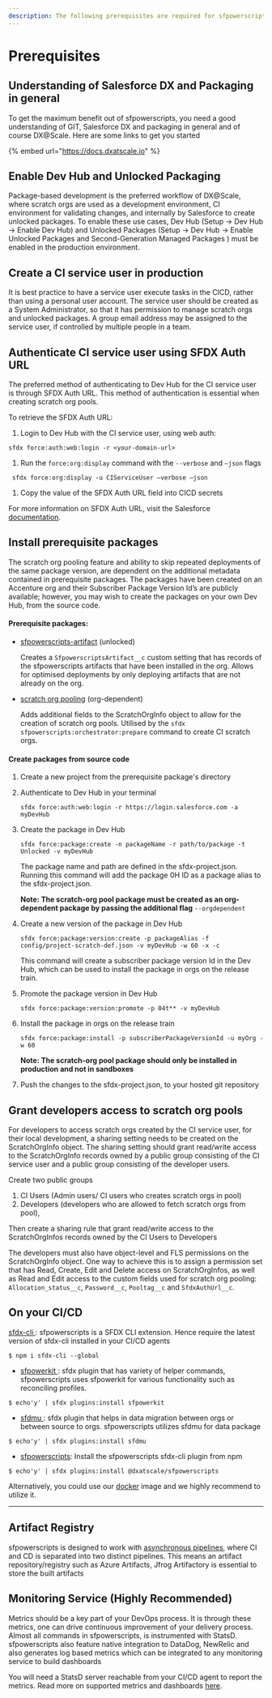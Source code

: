 ```yaml
---
description: The following prerequisites are required for sfpowerscripts to work
---
```


# Prerequisites

## **Understanding of Salesforce DX and Packaging in general**

To get the maximum benefit out of sfpowerscripts, you need a good understanding of GIT, Salesforce DX and packaging in general and of course DX@Scale. Here are some links to get you started

{% embed url="https://docs.dxatscale.io" %}

## Enable Dev Hub and Unlocked Packaging

Package-based development is the preferred workflow of DX@Scale, where scratch orgs are used as a development environment, CI environment for validating changes, and internally by Salesforce to create unlocked packages. To enable these use cases,  Dev Hub (Setup -> Dev Hub -> Enable Dev Hub) and Unlocked Packages (Setup -> Dev Hub -> Enable Unlocked Packages and Second-Generation Managed Packages ) must be enabled in the production environment.

## Create a CI service user in production

It is best practice to have a service user execute tasks in the CICD, rather than using a personal user account. The service user should be created as a System Administrator, so that it has permission to manage scratch orgs and unlocked packages. A group email address may be assigned to the service user, if controlled by multiple people in a team.&#x20;

## Authenticate CI service user using SFDX Auth URL

The preferred method of authenticating to Dev Hub for the CI service user is through SFDX Auth URL. This method of authentication is essential when creating scratch org pools.

To retrieve the SFDX Auth URL:

1. Login to Dev Hub with the CI service user, using web auth:

```
sfdx force:auth:web:login -r <your-domain-url>
```

1. Run the `force:org:display` command with the `--verbose` and `–json` flags

```
 sfdx force:org:display -u CIServiceUser –verbose –json
```

1. Copy the value of the SFDX Auth URL field into CICD secrets

For more information on SFDX Auth URL, visit the Salesforce [documentation](https://developer.salesforce.com/docs/atlas.en-us.sfdx\_cli\_reference.meta/sfdx\_cli\_reference/cli\_reference\_auth\_sfdxurl.htm).

## Install prerequisite packages

The scratch org pooling feature and ability to skip repeated deployments of the same package version, are dependent on the additional metadata contained in prerequisite packages. The packages have been created on an Accenture org and their Subscriber Package Version Id’s are publicly available; however, you may wish to create the packages on your own Dev Hub, from the source code.

#### Prerequisite packages:

*   [sfpowerscripts-artifact](https://github.com/Accenture/sfpowerscripts/tree/develop/prerequisites/sfpowerscripts-artifact) (unlocked)



    Creates a `SfpowerscriptsArtifact__c` custom setting that has records of the sfpowerscripts artifacts that have been installed in the org. Allows for optimised deployments by only deploying artifacts that are not already on the org.


*   [scratch org pooling](https://github.com/Accenture/sfpowerscripts/tree/develop/prerequisites/scratchorgpool) (org-dependent)



    Adds additional fields to the ScratchOrgInfo object to allow for the creation of scratch org pools. Utilised by the `sfdx sfpowerscripts:orchestrator:prepare` command to create CI scratch orgs.&#x20;

#### Create packages from source code

1. Create a new project from the prerequisite package's directory
2.  Authenticate to Dev Hub in your terminal

    `sfdx force:auth:web:login -r https://login.salesforce.com -a myDevHub`
3.  Create the package in Dev Hub

    `sfdx force:package:create -n packageName -r path/to/package -t Unlocked -v myDevHub`

    The package name and path are defined in the sfdx-project.json. Running this command will add the package 0H ID as a package alias to the sfdx-project.json.

    **Note: The scratch-org pool package must be created as an org-dependent package by passing the additional flag** `--orgdependent`
4.  Create a new version of the package in Dev Hub

    `sfdx force:package:version:create -p packageAlias -f config/project-scratch-def.json -v myDevHub -w 60 -x -c`&#x20;

    This command will create a subscriber package version Id in the Dev Hub, which can be used to install the package in orgs on the release train.
5.  Promote the package version in Dev Hub

    `sfdx force:package:version:promote -p 04t** -v myDevHub`
6.  Install the package in orgs on the release train

    `sfdx force:package:install -p subscriberPackageVersionId -u myOrg -w 60`

    **Note: The scratch-org pool package should only be installed in production and not in sandboxes**
7. Push the changes to the sfdx-project.json, to your hosted git repository

## Grant developers access to scratch org pools

For developers to access scratch orgs created by the CI service user, for their local development, a sharing setting needs to be created on the ScratchOrgInfo object. The sharing setting should grant read/write access to the ScratchOrgInfo records owned by a public group consisting of the CI service user and a public group consisting of the developer users. &#x20;

Create two public groups

1. CI Users (Admin users/ CI users who creates scratch orgs in pool)
2. Developers (developers who are allowed to fetch scratch orgs from pool),&#x20;

Then create a sharing rule that grant read/write access to the ScratchOrgInfos records owned by the CI Users to Developers

The developers must also have object-level and FLS permissions on the ScratchOrgInfo object. One way to achieve this is to assign a permission set that has Read, Create, Edit and Delete access on ScratchOrgInfos, as well as Read and Edit access to the custom fields used for scratch org pooling: `Allocation_status__c`, `Password__c`, `Pooltag__c` and `SfdxAuthUrl__c`.

## **On your CI/CD**

[sfdx-cli ](https://www.npmjs.com/package/sfdx-cli): sfpowerscripts is a SFDX CLI extension. Hence require the latest version of sfdx-cli installed in your CI/CD agents

```
$ npm i sfdx-cli --global
```

* [sfpowerkit ](https://github.com/accenture/sfpowerkit):  sfdx plugin that has variety of helper commands, sfpowerscripts uses sfpowerkit for various functionality such as reconciling profiles.&#x20;

```
$ echo'y' | sfdx plugins:install sfpowerkit
```

* [sfdmu ](https://github.com/forcedotcom/SFDX-Data-Move-Utility): sfdx plugin that helps in data migration between orgs or between source to orgs. sfpowerscripts utilizes sfdmu for data package

```
$ echo'y' | sfdx plugins:install sfdmu
```

* [sfpowerscripts](https://www.npmjs.com/package/@dxatscale/sfpowerscripts):  Install the sfpowerscripts sfdx-cli plugin from npm

```
$ echo'y' | sfdx plugins:install @dxatscale/sfpowerscripts
```

Alternatively, you could use our [docker](broken-reference) image and we highly recommend to utilize it.

****

## **Artifact Registry**

sfpowerscripts is designed to work with [asynchronous pipelines](https://dxatscale.gitbook.io/sfpowerscripts/faq/orchestrator#is-there-a-pipeline-schematic-diagram-that-i-can-understand), where CI and CD is separated into two distinct pipelines. This means an artifact repository/registry such as Azure Artifacts, Jfrog Artifactory is essential to store the built artifacts

## **Monitoring Service (Highly Recommended)**

Metrics should be a key part of your DevOps process. It is through these metrics, one can drive continuous improvement of your delivery process. Almost all commands in sfpowerscripts, is instrumented with StatsD. sfpowerscripts also feature native integration to DataDog, NewRelic and also generates log based metrics which can be integrated to any monitoring service to build dashboards

You will need a StatsD server reachable from your CI/CD agent to report the metrics. Read more on supported metrics and dashboards [here](broken-reference).
